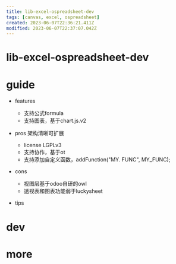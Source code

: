 ```yaml
---
title: lib-excel-ospreadsheet-dev
tags: [canvas, excel, ospreadsheet]
created: 2023-06-07T22:36:21.411Z
modified: 2023-06-07T22:37:07.042Z
---
```


# lib-excel-ospreadsheet-dev

# guide

- features
  - 支持公式formula
  - 支持图表，基于chart.js.v2

- pros 架构清晰可扩展
  - license LGPLv3
  - 支持协作，基于ot
  - 支持添加自定义函数，addFunction("MY. FUNC", MY_FUNC); 

- cons
  - 视图层基于odoo自研的owl
  - 透视表和图表功能弱于luckysheet

- tips
# dev

# more
